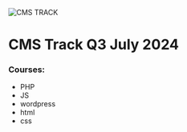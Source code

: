 
![CMS TRACK](https://www.webalive.com.au/wp-content/uploads/2016/02/What-is-a-CMS-725x412.jpg)
# CMS Track Q3 July 2024
### Courses:
- PHP
- JS
- wordpress
- html
- css